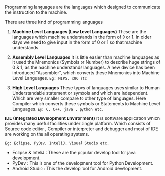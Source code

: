 Programming languages are the languages which designed to communicate the instruction to the machine.

There are three kind of programming languages

1. **Machine Level Languages (Low Level Languages)**
	These are the languages which machine understands in the form of 0 or 1. In older days we need to give input  in the form of 0 or 1 so that machine understands.

2. **Assembly Level Languages**
    It is little easier than machine languages as it used the Mnemonics (Symbols or Number) to describe huge strings of 0 & 1, as the machine understands languages. A new device has been introduced "Assembler", which converts these Mnemonics into Machine Level Languages.
`Eg: MIPS, x86 etc`

3. **High Level Languages** 
These types of languages uses similar to Human Understandable statement or symbols and which are independent. Which are very smaller compare to other type of languages. Here Compiler  which converts these symbols or Statements to Machine Level Languages. 
`Eg: C, C++, java , python etc.`

**IDE (Integrated Development Environment)**
It is software application which provides many useful facilities under single platform. Which consists of Source code editor , Compiler or interpreter and debugger and most of IDE are working on the all operating systems.

`Eg: Eclipse, PyDev, InteliJ, Visual Studio etc.`

* Eclipse & InteliJ : These are the popular develop tool for java development.
* PyDev : This is one of the development tool for Python Development.
* Android Studio : This the develop tool for Android development.
